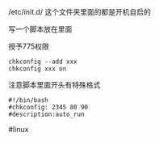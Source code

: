 /etc/init.d/
这个文件夹里面的都是开机自启的


写一个脚本放在里面

授予775权限
```
chkconfig --add xxx
chkconfig xxx on
```

注意脚本里面开头有特殊格式
```
#!/bin/bash
#chkconfig: 2345 80 90
#description:auto_run
```
#linux 